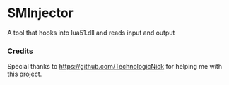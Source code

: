 # SMInjector

A tool that hooks into lua51.dll and reads input and output


### Credits

Special thanks to https://github.com/TechnologicNick for helping me with this project.
